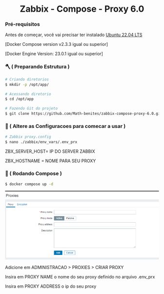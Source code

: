 <h1 align="center">Zabbix - Compose - Proxy 6.0 </h1>

### Pré-requisitos

Antes de começar, você vai precisar ter instalado 
[Ubuntu 22.04 LTS ](https://releases.ubuntu.com/jammy/)

[Docker Compose version v2.3.3 igual ou superior]

[Docker Engine Version: 23.0.1 igual ou superior]



### 🪓 ( Preparando Estrutura )

```bash
# Criando diretorios
$ mkdir -p /opt/app/
```
```bash
# Acessando diretorio
$ cd /opt/app
```
```bash
# Fazendo Git do projeto
$ git clone https://github.com/Math-benites/zabbix-compose-proxy-6.0.git . 
```

### 🔧 ( Altere as Configuracoes para comecar a usar )

```bash
# Zabbix proxy.config
$ nano ./zabbix/env_vars/.env_prx
``` 

ZBX_SERVER_HOST= IP DO SERVER ZABBIX

ZBX_HOSTNAME = NOME PARA SEU PROXY

### 🎲 ( Rodando Compose )

```bash
$ docker compose up -d
``` 

<p float="left">
 <img src="https://github.com/Math-benites/zabbix-compose-proxy-6.0/blob/main/zabbix/Fotos/Captura%20de%20tela%202023-06-04%20220202.png" width="600" />
<p>

Adicione em ADMINISTRACAO > PROXIES > CRIAR PROXY

Insira em PROXY NAME o nome do seu proxy definido no arquivo .env_prx

Insira em PROXY ADDRESS o ip do seu proxy

